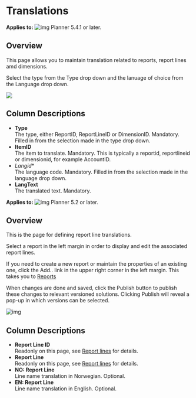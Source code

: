 # Translations

**Applies to:** ![img](https://profitbasedocs.blob.core.windows.net/icons/yes-icon.png) Planner 5.4.1 or later.<br/>

## Overview
This page allows you to maintain translation related to reports, report lines amd dimensions.<br/>

Select the type from the Type drop down and the lanuage of choice from the Language drop down.

![](https://profitbasedocs.blob.core.windows.net/enduserhelp/images/ReportSetupTranslations.JPG)

## Column Descriptions

- **Type**<br/>
The type, either ReportID, ReportLineID or DimensionID. Mandatory. Filled in from the selection made in the type drop down.
- **ItemID**<br/>
The item to translate. Mandatory. This is typically a reportid, reportlineid or dimensionid, for example AccountID.
- *Langid**<br/>
The language code. Mandatory. Filled in from the selection made in the language drop down.
- **LangText**<br/>
The translated text. Mandatory.

**Applies to:** ![img](https://profitbasedocs.blob.core.windows.net/icons/yes-icon.png) Planner 5.2 or later.

## Overview
This is the page for defining report line translations.

Select a report in the left margin in order to display and edit the associated report lines.  

If you need to create a new report or maintain the properties of an existing one, click the Add.. link in the upper right corner in the left margin. This takes you to [Reports](reports.md)

When changes are done and saved, click the Publish button to publish these changes to relevant versioned solutions. Clicking Publish will reveal a pop-up in which versions can be selected.
<br/>

![img](https://profitbasedocs.blob.core.windows.net/enduserhelp/images/ReportLineTranslations.JPG)

## Column Descriptions

- **Report Line ID**<br/>
Readonly on this page, see [Report lines](report-lines.md) for details.
- **Report Line**<br/>
Readonly on this page, see [Report lines](report-lines.md) for details.
- **NO: Report Line**<br/>
Line name translation in Norwegian. Optional.
- **EN: Report Line**<br/>
Line name translation in English. Optional.